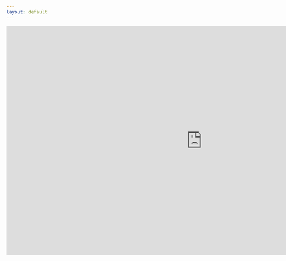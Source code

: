 ```yaml
---
layout: default
---
```

<!--<iframe src="https://itch.io/embed-upload/1719250?color=333333" allowfullscreen="" width="1024" height="600" style="border:none;"></iframe>-->
<embed src="https://itch.io/embed-upload/1719250?color=333333" width="1024" height="600">
